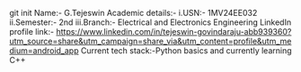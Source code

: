 git init
Name:- G.Tejeswin
Academic details:- 
i.USN:- 1MV24EE032
ii.Semester:- 2nd
iii.Branch:- Electrical and Electronics Engineering
LinkedIn profile link:- https://www.linkedin.com/in/tejeswin-govindaraju-abb939360?utm_source=share&utm_campaign=share_via&utm_content=profile&utm_medium=android_app
Current tech stack:-Python basics and currently learning C++
